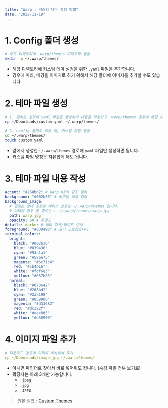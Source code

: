 ```yaml
---
title: "Warp : 커스텀 테마 설정 방법"
date: "2022-11-19"
---
```


# 1. Config 폴더 생성

```bash
# 루트 디렉토리에 .warp/themes 디렉토리 생성
mkdir -p ~/.warp/themes/
```

- 해당 디렉토리에 커스텀 테마 설정을 위한 `.yaml` 파일을 추가합니다.
- 경우에 따라, 배경을 이미지로 하기 위해서 해당 폴더에 이미지를 추가할 수도 있습니다.

# 2. 테마 파일 생성

```bash
# 1. 원하는 경로에 yaml 파일을 생성하여 내용을 작성하고 .warp/themes 경로에 해당 파일 복사
cp ~/Downloads/custom.yaml ~/.warp/themes/

# 2. config 폴더로 이동 후, 커스텀 파일 생성
cd ~/.warp/themes/
touch custom.yaml
```

- 앞에서 생성한 `~/.warp/themes` 경로에 `yaml` 파일만 생성하면 됩니다.
- 커스텀 파일 명칭은 자유롭게 해도 됩니다.

# 3. 테마 파일 내용 작성

```yaml
accent: "#268bd2" # Warp UI의 강조 컬러
background: "#002b36" # 터미널 배경 컬러
background_image:
  # 경로는 상대 경로로 베이스 경로는 ~/.warp/themes 입니다.
  # 아래의 경우 총 경로는 : ~/.warp/themes/warp.jpg
  path: warp.jpg
  opacity: 60 # 투명도
details: darker # 테마 다크/라이트 여부
foreground: "#839496" # 뭔지 모르겠습니다.
terminal_colors:
  bright:
    black: "#002b36"
    blue: "#839496"
    cyan: "#93a1a1"
    green: "#586e75"
    magenta: "#6c71c4"
    red: "#cb4b16"
    white: "#fdf6e3"
    yellow: "#657b83"
  normal:
    black: "#073642"
    blue: "#268bd2"
    cyan: "#2aa198"
    green: "#859900"
    magenta: "#d33682"
    red: "#dc322f"
    white: "#eee8d5"
    yellow: "#b58900"
```

# 4. 이미지 파일 추가

```yaml
# 다운로드 경로에 이미지 복사해서 추가
cp ~/Downloads/image.jpg ~/.warp/themes/
```

- 아니면 파인더로 찾아서 바로 넣어줘도 됩니다. (숨김 파일 전부 보기로)
- 확장자는 아래 3개만 가능합니다.
  - `.jpeg`
  - `.jpg`
  - `.JPEG`

> 원본 링크 : [Custom Themes](https://docs.warp.dev/features/themes/custom-themes)

